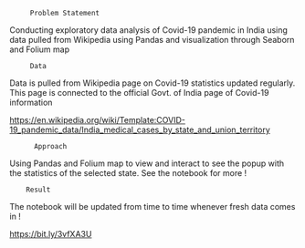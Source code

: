          Problem Statement

Conducting exploratory data analysis of Covid-19 pandemic in India using data pulled from Wikipedia using Pandas and visualization through Seaborn and Folium map

         Data

Data is pulled from Wikipedia page on Covid-19 statistics updated regularly. This page is connected to the official Govt. of India page of Covid-19 information

https://en.wikipedia.org/wiki/Template:COVID-19_pandemic_data/India_medical_cases_by_state_and_union_territory

          Approach

Using Pandas and Folium map to view and interact to see the popup with the statistics of the selected state. See the notebook for more !

        Result
        
The notebook will be updated from time to time whenever fresh data comes in !

https://bit.ly/3vfXA3U
